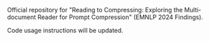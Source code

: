 Official repository for "Reading to Compressing: Exploring the Multi-document Reader for Prompt Compression" (EMNLP 2024 Findings).

Code usage instructions will be updated.
